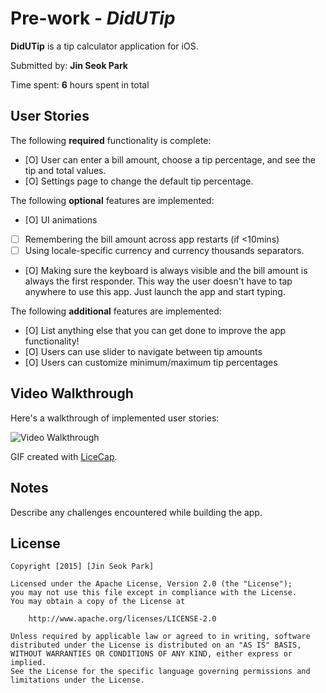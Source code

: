 # Pre-work - *DidUTip*

**DidUTip** is a tip calculator application for iOS.

Submitted by: **Jin Seok Park**

Time spent: **6** hours spent in total

## User Stories

The following **required** functionality is complete:

* [O] User can enter a bill amount, choose a tip percentage, and see the tip and total values.
* [O] Settings page to change the default tip percentage.

The following **optional** features are implemented:
* [O] UI animations
* [ ] Remembering the bill amount across app restarts (if <10mins)
* [ ] Using locale-specific currency and currency thousands separators.
* [O] Making sure the keyboard is always visible and the bill amount is always the first responder. This way the user doesn't have to tap anywhere to use this app. Just launch the app and start typing.

The following **additional** features are implemented:

- [O] List anything else that you can get done to improve the app functionality!
- [O] Users can use slider to navigate between tip amounts
- [O] Users can customize minimum/maximum tip percentages

## Video Walkthrough 

Here's a walkthrough of implemented user stories:

<img src='http://http://imgur.com/gallery/v0pDrqz/new' title='Video Walkthrough' width='' alt='Video Walkthrough' />

GIF created with [LiceCap](http://www.cockos.com/licecap/).

## Notes

Describe any challenges encountered while building the app.

## License

    Copyright [2015] [Jin Seok Park]

    Licensed under the Apache License, Version 2.0 (the "License");
    you may not use this file except in compliance with the License.
    You may obtain a copy of the License at

        http://www.apache.org/licenses/LICENSE-2.0

    Unless required by applicable law or agreed to in writing, software
    distributed under the License is distributed on an "AS IS" BASIS,
    WITHOUT WARRANTIES OR CONDITIONS OF ANY KIND, either express or implied.
    See the License for the specific language governing permissions and
    limitations under the License.
